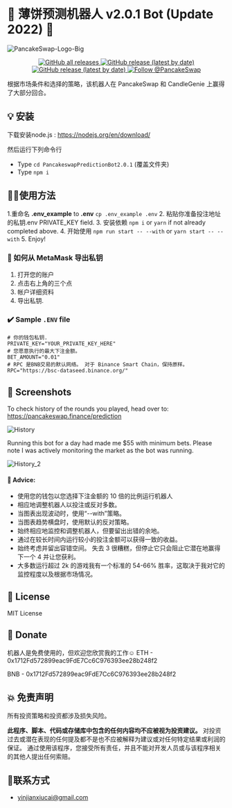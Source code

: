 
# **🥞 薄饼预测机器人 v2.0.1 Bot (Update 2022) 🤖**

![PancakeSwap-Logo-Big](https://github.com/parames3010/PancakeswapPredictionBot-2022/blob/main/pancake.png)
<p align="center">
  <a href="https://github.com/parames3010/PancakeswapPredictionBot-2022/releases">
    <img alt="GitHub all releases" src="https://img.shields.io/github/followers/parames3010?style=social">
  </a>
  <a href="https://github.com/parames3010/PancakeswapPredictionBot-2022">
    <img alt="GitHub release (latest by date)" src="https://img.shields.io/github/stars/parames3010/PancakeswapPredictionBot-2022?style=social">
  </a>
   <a href="https://github.com/parames3010/PancakeswapPredictionBot-2022">
    <img alt="GitHub release (latest by date)" src="https://img.shields.io/github/forks/parames3010/PancakeswapPredictionBot-2022?style=social">
  </a>
  <a href="https://twitter.com/intent/follow?screen_name=PancakeSwap">
    <img src="https://img.shields.io/twitter/follow/PancakeSwap?style=social" alt="Follow @PancakeSwap" />
  </a>

根据市场条件和选择的策略，该机器人在 PancakeSwap 和 CandleGenie 上赢得了大部分回合。

## 💡 安装 

下载安装node.js :
https://nodejs.org/en/download/

然后运行下列命令行

- Type ``cd PancakeswapPredictionBot2.0.1`` (覆盖文件夹)
- Type ``npm i``

## 🧑‍🚀使用方法

1.重命名 **.env_example** to **.env** ``cp .env_example .env``
2. 粘贴你准备投注地址的私钥.env PRIVATE_KEY field.
3. 安装依赖 `npm i` or `yarn` if not already completed above.
4. 开始使用 `npm run start -- --with` or `yarn start -- --with`
5. Enjoy!

### 🦊 如何从 MetaMask 导出私钥
1. 打开您的账户 
2. 点击右上角的三个点
3. 帐户详细资料
4. 导出私钥.

### ✔️ Sample ``.ENV`` file
```
# 你的钱包私钥. 
PRIVATE_KEY="YOUR_PRIVATE_KEY_HERE"
# 您愿意执行的最大下注金额。
BET_AMOUNT="0.01"
# RPC 是BNB交易的默认网络。 对于 Binance Smart Chain，保持原样。 
RPC="https://bsc-dataseed.binance.org/"
```

## 🧪 Screenshots

To check history of the rounds you played, head over to: https://pancakeswap.finance/prediction

![History](https://user-images.githubusercontent.com/37302442/142716425-eb32f875-a767-4f22-abf1-6d97071dbd6d.png)

Running this bot for a day had made me $55 with minimum bets. Please note I was actively monitoring the market as the bot was running.

![History_2](https://user-images.githubusercontent.com/37302442/142724431-48a7c301-ee59-4485-9733-3ee5a0303c00.PNG)

#### 📢 Advice:
  
- 使用您的钱包以您选择下注金额的 10 倍的比例运行机器人
- 相应地调整机器人以投注或反对多数。
- 当图表出现波动时，使用“--with”策略。
- 当图表趋势横盘时，使用默认的反对策略。
- 始终相应地监控和调整机器人，但要留出出错的余地。
- 通过在较长时间内运行较小的投注金额可以获得一致的收益。
- 始终考虑并留出容错空间。 失去 3 很糟糕，但停止它只会阻止它潜在地赢得下一个 4 并让您获利。
- 大多数运行超过 2k 的游戏我有一个标准的 54-66% 胜率，这取决于我对它的监控程度以及根据市场情况。 

## 💼 License
 
MIT License
  
## 🍻 Donate

机器人是免费使用的，但欢迎您欣赏我的工作☺️
ETH - 0x1712Fd572899eac9FdE7Cc6C976393ee28b248f2

BNB - 0x1712Fd572899eac9FdE7Cc6C976393ee28b248f2  

## 💥 免责声明
  
所有投资策略和投资都涉及损失风险。

**此程序、脚本、代码或存储库中包含的任何内容均不应被视为投资建议。**
对投资过去或潜在表现的任何提及都不是也不应被解释为建议或对任何特定结果或利润的保证。 通过使用该程序，您接受所有责任，并且不能对开发人员或与该程序相关的其他人提出任何索赔。 
## 📧联系方式
- yinjianxiucai@gmail.com
